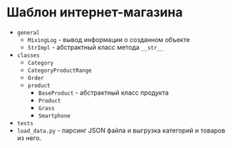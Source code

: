 # Шаблон интернет-магазина

+ ``general``
    * ``MixingLog`` - вывод информации о созданном объекте
    * ``StrImpl`` - абстрактный класс метода ``__str__``
+ ``classes``
    * ``Category``
    * ``CategoryProductRange``
    * ``Order``
    * ``product``
      + ``BaseProduct`` - абстрактный класс продукта
      + ``Product``
      + ``Grass``
      + ``Smartphone``
+ ``tests``
+ ``load_data.py`` - парсинг JSON файла и выгрузка категорий и товаров из него.
